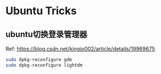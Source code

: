 # Ubuntu Tricks

## ubuntu切换登录管理器
Ref: <https://blog.csdn.net/kingjo002/article/details/19969675>
```bash
sudo dpkg-reconfigure gdm
sudo dpkg-reconfigure lightdm
```